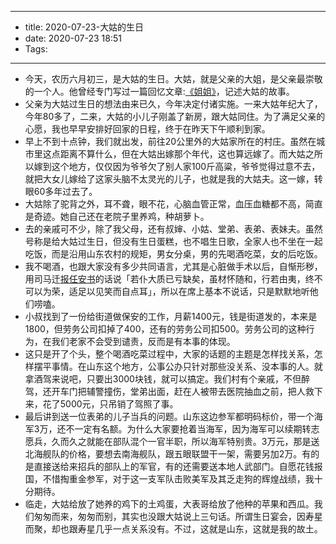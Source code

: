 - --
- title: 2020-07-23-大姑的生日
- date: 2020-07-23 18:51
- Tags: 
- --  
- 今天，农历六月初三，是大姑的生日。大姑，就是父亲的大姐，是父亲最崇敬的一个人。他曾经专门写过一篇回忆文章:[《姐姐》](https://wangpei.net/2013/04/04/reflection-on-his-elder-sister-by-my-father/)，记述大姑的故事。
- 父亲为大姑过生日的想法由来已久，今年决定付诸实施。一来大姑年纪大了，今年80多了，二来，大姑的小儿子刚盖了新房，跟大姑同住。为了满足父亲的心愿，我也早早安排好回家的日程，终于在昨天下午顺利到家。
- 早上不到十点钟，我们就出发，前往20公里外的大姑家所在的村庄。虽然在城市里这点距离不算什么，但在大姑出嫁那个年代，这也算远嫁了。而大姑之所以嫁到这个地方，仅仅因为爷爷欠了别人家100斤高粱，爷爷觉得过意不去，就把大女儿嫁给了这家头脑不太灵光的儿子，也就是我的大姑夫。这一嫁，转眼60多年过去了。
- 大姑除了驼背之外，耳不聋，眼不花，心脑血管正常，血压血糖都不高，简直是奇迹。她自己还在老院子里养鸡，种胡萝卜。
- 去的亲戚可不少，除了我父母，还有叔婶、小姑、堂弟、表弟、表妹夫。虽然号称是给大姑过生日，但没有生日蛋糕，也不唱生日歌，全家人也不坐在一起吃饭，而是沿用山东农村的规矩，男女分桌，男的先喝酒吃菜，女的后吃饭。
- 我不喝酒，也跟大家没有多少共同语言，尤其是心脏做手术以后，自惭形秽，用司马迁[报任安书](https://baike.baidu.com/item/%E6%8A%A5%E4%BB%BB%E5%AE%89%E4%B9%A6)的话说「若仆大质已亏缺矣，虽材怀随和，行若由夷，终不可以为荣，适足以见笑而自点耳」，所以在席上基本不说话，只是默默地听他们唠嗑。
- 小叔找到了一份给街道做保安的工作，月薪1400元，钱是街道发的，本来是1800，但劳务公司扣掉了400，还有的劳务公司扣500。劳务公司的这种行为，在我们老家不会受到谴责，反而是有本事的体现。
- 这只是开了个头，整个喝酒吃菜过程中，大家的话题的主题是怎样找关系，怎样摆平事情。在山东这个地方，公事公办只针对那些没关系、没本事的人。就拿酒驾来说吧，只要出3000块钱，就可以搞定。我们村有个亲戚，不但醉驾，还开车门把辅警撞伤，堂弟出面，赶在人被带去医院抽血之前，把人救下来，花了5000元，只吊销了驾照了事。
- 最后讲到送一位表弟的儿子当兵的问题。山东这边参军都明码标价，带一个海军3万，还不一定有名额。为什么大家要抢着当海军，因为海军可以续期转志愿兵，久而久之就能在部队混个一官半职，所以海军特别贵。3万元，那是送北海舰队的价格，要想去南海舰队，跟五眼联盟干一架，需要另加2万。有的是直接送给来招兵的部队上的军官，有的还需要送本地人武部门。自愿花钱报国，不惜掏重金参军，对于这一支军队击败美军及其乏走狗的辉煌战绩，我十分期待。
- 临走，大姑给放了她养的鸡下的土鸡蛋，大表哥给放了他种的苹果和西瓜。我们匆匆而来，匆匆而别，其实也没跟大姑说上三句话。所谓生日宴会，因寿星而聚，却也跟寿星几乎一点关系没有。不过，这就是山东，这就是我的故土。
